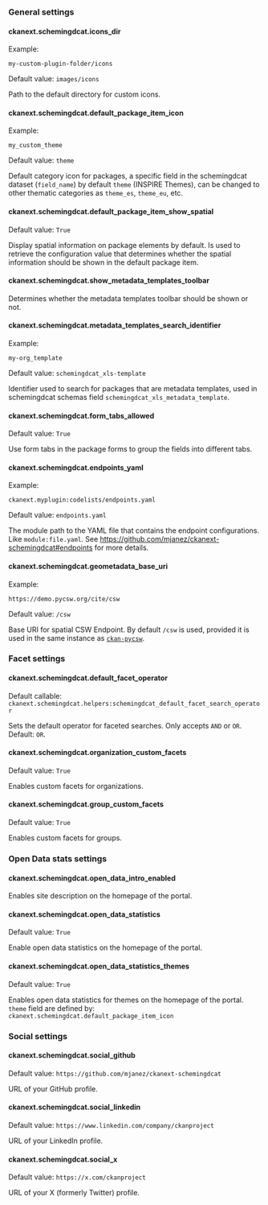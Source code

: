
<!-- start-config -->


### General settings


#### ckanext.schemingdcat.icons_dir


Example:

    my-custom-plugin-folder/icons




Default value: `images/icons`


Path to the default directory for custom icons.



#### ckanext.schemingdcat.default_package_item_icon


Example:

    my_custom_theme




Default value: `theme`


Default category icon for packages, a specific field in the schemingdcat dataset (`field_name`) by default `theme` (INSPIRE Themes), can be changed to other thematic categories as `theme_es`, `theme_eu`, etc. 



#### ckanext.schemingdcat.default_package_item_show_spatial




Default value: `True`


Display spatial information on package elements by default. Is used to retrieve the configuration value that determines whether the spatial information should be shown in the default package item.



#### ckanext.schemingdcat.show_metadata_templates_toolbar





Determines whether the metadata templates toolbar should be shown or not.



#### ckanext.schemingdcat.metadata_templates_search_identifier


Example:

    my-org_template




Default value: `schemingdcat_xls-template`


Identifier used to search for packages that are metadata templates, used in schemingdcat schemas field `schemingdcat_xls_metadata_template`.



#### ckanext.schemingdcat.form_tabs_allowed




Default value: `True`


Use form tabs in the package forms to group the fields into different tabs.



#### ckanext.schemingdcat.endpoints_yaml


Example:

    ckanext.myplugin:codelists/endpoints.yaml




Default value: `endpoints.yaml`


The module path to the YAML file that contains the endpoint configurations. Like `module:file.yaml`. See https://github.com/mjanez/ckanext-schemingdcat#endpoints for more details.



#### ckanext.schemingdcat.geometadata_base_uri


Example:

    https://demo.pycsw.org/cite/csw




Default value: `/csw`


Base URI for spatial CSW Endpoint. By default `/csw` is used, provided it is used in the same instance as [`ckan-pycsw`](https://github.com/mjanez/ckan-pycsw).




### Facet settings


#### ckanext.schemingdcat.default_facet_operator




Default callable: `ckanext.schemingdcat.helpers:schemingdcat_default_facet_search_operator`


Sets the default operator for faceted searches. Only accepts `AND` or `OR`. Default: `OR`.



#### ckanext.schemingdcat.organization_custom_facets




Default value: `True`


Enables custom facets for organizations.



#### ckanext.schemingdcat.group_custom_facets




Default value: `True`


Enables custom facets for groups.




### Open Data stats settings


#### ckanext.schemingdcat.open_data_intro_enabled





Enables site description on the homepage of the portal.



#### ckanext.schemingdcat.open_data_statistics




Default value: `True`


Enable open data statistics on the homepage of the portal.



#### ckanext.schemingdcat.open_data_statistics_themes




Default value: `True`


Enables open data statistics for themes on the homepage of the portal.
`theme` field are defined by: `ckanext.schemingdcat.default_package_item_icon`




### Social settings


#### ckanext.schemingdcat.social_github




Default value: `https://github.com/mjanez/ckanext-schemingdcat`


URL of your GitHub profile.



#### ckanext.schemingdcat.social_linkedin




Default value: `https://www.linkedin.com/company/ckanproject`


URL of your LinkedIn profile.



#### ckanext.schemingdcat.social_x




Default value: `https://x.com/ckanproject`


URL of your X (formerly Twitter) profile.




<!-- end-config -->